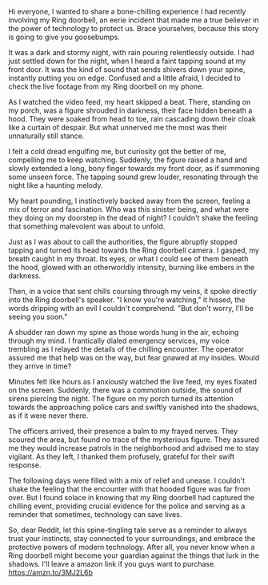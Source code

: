 Hi everyone, I wanted to share a bone-chilling experience I had recently involving my Ring doorbell, an eerie incident that made me a true believer in the power of technology to protect us. Brace yourselves, because this story is going to give you goosebumps.  
  
It was a dark and stormy night, with rain pouring relentlessly outside. I had just settled down for the night, when I heard a faint tapping sound at my front door. It was the kind of sound that sends shivers down your spine, instantly putting you on edge. Confused and a little afraid, I decided to check the live footage from my Ring doorbell on my phone.  
  
As I watched the video feed, my heart skipped a beat. There, standing on my porch, was a figure shrouded in darkness, their face hidden beneath a hood. They were soaked from head to toe, rain cascading down their cloak like a curtain of despair. But what unnerved me the most was their unnaturally still stance.  
  
I felt a cold dread engulfing me, but curiosity got the better of me, compelling me to keep watching. Suddenly, the figure raised a hand and slowly extended a long, bony finger towards my front door, as if summoning some unseen force. The tapping sound grew louder, resonating through the night like a haunting melody.  
  
My heart pounding, I instinctively backed away from the screen, feeling a mix of terror and fascination. Who was this sinister being, and what were they doing on my doorstep in the dead of night? I couldn't shake the feeling that something malevolent was about to unfold.  
  
Just as I was about to call the authorities, the figure abruptly stopped tapping and turned its head towards the Ring doorbell camera. I gasped, my breath caught in my throat. Its eyes, or what I could see of them beneath the hood, glowed with an otherworldly intensity, burning like embers in the darkness.  
  
Then, in a voice that sent chills coursing through my veins, it spoke directly into the Ring doorbell's speaker. "I know you're watching," it hissed, the words dripping with an evil I couldn't comprehend. "But don't worry, I'll be seeing you soon."  
  
A shudder ran down my spine as those words hung in the air, echoing through my mind. I frantically dialed emergency services, my voice trembling as I relayed the details of the chilling encounter. The operator assured me that help was on the way, but fear gnawed at my insides. Would they arrive in time?  
  
Minutes felt like hours as I anxiously watched the live feed, my eyes fixated on the screen. Suddenly, there was a commotion outside, the sound of sirens piercing the night. The figure on my porch turned its attention towards the approaching police cars and swiftly vanished into the shadows, as if it were never there.  
  
The officers arrived, their presence a balm to my frayed nerves. They scoured the area, but found no trace of the mysterious figure. They assured me they would increase patrols in the neighborhood and advised me to stay vigilant. As they left, I thanked them profusely, grateful for their swift response.  
  
The following days were filled with a mix of relief and unease. I couldn't shake the feeling that the encounter with that hooded figure was far from over. But I found solace in knowing that my Ring doorbell had captured the chilling event, providing crucial evidence for the police and serving as a reminder that sometimes, technology can save lives.  
  
So, dear Reddit, let this spine-tingling tale serve as a reminder to always trust your instincts, stay connected to your surroundings, and embrace the protective powers of modern technology. After all, you never know when a Ring doorbell might become your guardian against the things that lurk in the shadows. I'll leave a amazon link if you guys want to purchase. https://amzn.to/3MJ2L6b